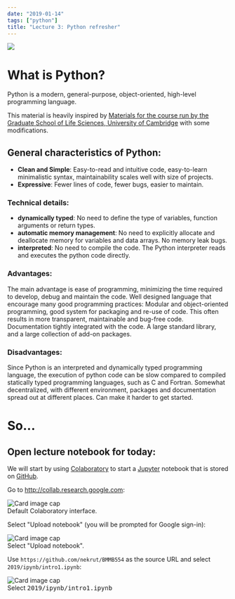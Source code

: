 ```yaml
---
date: "2019-01-14"
tags: ["python"]
title: "Lecture 3: Python refresher"
---
```


[![](https://imgs.xkcd.com/comics/sigil_cycle.png)](https://xkcd.com/1306/)

# What is Python?

Python is a modern, general-purpose, object-oriented, high-level programming language.

<div class="alert alert-info" role="alert">
  This material is heavily inspired by <a href="http://pycam.github.io/">Materials for the course run by the Graduate School of Life Sciences, University of Cambridge</a> with some modifications.
</div>

## General characteristics of Python:

 - **Clean and Simple**: Easy-to-read and intuitive code, easy-to-learn minimalistic syntax, maintainability scales well with size of projects.
 - **Expressive**: Fewer lines of code, fewer bugs, easier to maintain.

### Technical details:

 - **dynamically typed**: No need to define the type of variables, function arguments or return types.
 - **automatic memory management**: No need to explicitly allocate and deallocate memory for variables and data arrays. No memory leak bugs.
 - **interpreted**: No need to compile the code. The Python interpreter reads and executes the python code directly.

### Advantages:

The main advantage is ease of programming, minimizing the time required to develop, debug and maintain the code.
Well designed language that encourage many good programming practices:
Modular and object-oriented programming, good system for packaging and re-use of code. This often results in more transparent, maintainable and bug-free code.
Documentation tightly integrated with the code.
A large standard library, and a large collection of add-on packages.

### Disadvantages:

Since Python is an interpreted and dynamically typed programming language, the execution of python code can be slow compared to compiled statically typed programming languages, such as C and Fortran.
Somewhat decentralized, with different environment, packages and documentation spread out at different places. Can make it harder to get started.

# So...

## Open lecture notebook for today:

We will start by using [Colaboratory](https://colab.research.google.com) to start a [Jupyter](http://jupyter.org) notebook that is stored on [GitHub](https://github.com/nekrut/BMMB554). 

Go to http://collab.research.google.com:

<div class="card mb-3">
  <img class="card-img-top" src="/BMMB554/img/collab1.png" alt="Card image cap">
  <div class="card-footer">
    	<footer class="blockquote-footer">
    		Default Colaboratory interface.
    	</footer>
  	</div>
</div>

Select "Upload notebook" (you will be prompted for Google sign-in):

<div class="card mb-3">
  <img class="card-img-top" src="/BMMB554/img/colab2.png" alt="Card image cap">
  <div class="card-footer">
    	<footer class="blockquote-footer">
    		Select "Upload notebook".
    	</footer>
  	</div>
</div>

Use `https://github.com/nekrut/BMMB554` as the source URL and select `2019/ipynb/intro1.ipynb`:

<div class="card mb-3">
  <img class="card-img-top" src="/BMMB554/img/colab_lec3.png" alt="Card image cap">
  <div class="card-footer">
    	<footer class="blockquote-footer">
    		Select <tt>2019/ipynb/intro1.ipynb</tt>
    	</footer>
  	</div>
</div>
